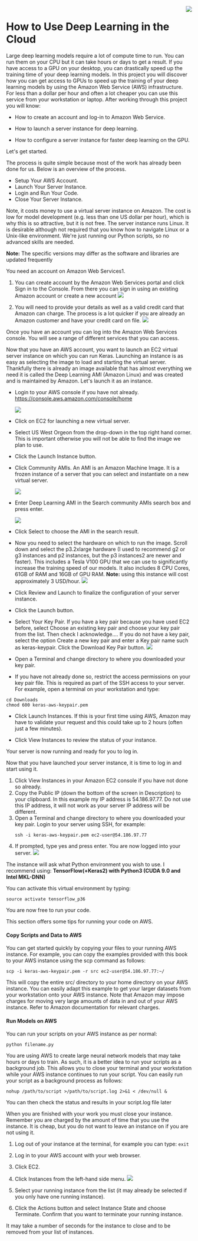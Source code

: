 <img align="right" src="../logo-small.png">


# How to Use Deep Learning in the Cloud

Large deep learning models require a lot of compute time to run. You can run them on your
CPU but it can take hours or days to get a result. If you have access to a GPU on your desktop,
you can drastically speed up the training time of your deep learning models. In this project you
will discover how you can get access to GPUs to speed up the training of your deep learning
models by using the Amazon Web Service (AWS) infrastructure. For less than a dollar per hour
and often a lot cheaper you can use this service from your workstation or laptop. After working
through this project you will know:

- How to create an account and log-in to Amazon Web Service.

- How to launch a server instance for deep learning.

- How to configure a server instance for faster deep learning on the GPU.

Let's get started.

The process is quite simple because most of the work has already been done for us. Below is an
overview of the process.

- Setup Your AWS Account.
- Launch Your Server Instance.
- Login and Run Your Code.
- Close Your Server Instance.

Note, it costs money to use a virtual server instance on Amazon. The cost is low for
model development (e.g. less than one US dollar per hour), which is why this is so attractive,
but it is not free. The server instance runs Linux. It is desirable although not required that you
know how to navigate Linux or a Unix-like environment. We're just running our Python scripts,
so no advanced skills are needed.

**Note:** The specific versions may differ as the software and libraries are updated frequently

You need an account on Amazon Web Services1.

1. You can create account by the Amazon Web Services portal and click Sign in to the
Console. From there you can sign in using an existing Amazon account or create a new
account
    ![](./images/31.JPG)

2. You will need to provide your details as well as a valid credit card that Amazon can
charge. The process is a lot quicker if you are already an Amazon customer and have your
credit card on file.
    ![](./images/32.JPG)

Once you have an account you can log into the Amazon Web Services console. You will see
a range of different services that you can access.

Now that you have an AWS account, you want to launch an EC2 virtual server instance on
which you can run Keras. Launching an instance is as easy as selecting the image to load and
starting the virtual server. Thankfully there is already an image available that has almost
everything we need it is called the Deep Learning AMI (Amazon Linux) and was created
and is maintained by Amazon. Let's launch it as an instance.

-  Login to your AWS console if you have not already.
        https://console.aws.amazon.com/console/home
    
    ![](./images/41.JPG)

- Click on EC2 for launching a new virtual server.

- Select US West Orgeon from the drop-down in the top right hand corner. This is
important otherwise you will not be able to find the image we plan to use.

- Click the Launch Instance button.

- Click Community AMIs. An AMI is an Amazon Machine Image. It is a frozen instance
of a server that you can select and instantiate on a new virtual server.

    ![](./images/42.JPG)

- Enter Deep Learning AMI in the Search community AMIs search box and press enter.

    ![](./images/51.JPG)

- Click Select to choose the AMI in the search result.

- Now you need to select the hardware on which to run the image. Scroll down and select
the p3.2xlarge hardware (I used to recommend g2 or g3 instances and p2 instances, but
the p3 instances2 are newer and faster). This includes a Tesla V100 GPU that we can use
to significantly increase the training speed of our models. It also includes 8 CPU Cores,
61GB of RAM and 16GB of GPU RAM. **Note:** using this instance will cost approximately 3 USD/hour.
    ![](./images/52.JPG)

- Click Review and Launch to finalize the configuration of your server instance.

-  Click the Launch button.

- Select Your Key Pair.
If you have a key pair because you have used EC2 before, select Choose an existing key pair
and choose your key pair from the list. Then check I acknowledge.... If you do not have a key
pair, select the option Create a new key pair and enter a Key pair name such as keras-keypair.
Click the Download Key Pair button.
    ![](./images/53.JPG)

- Open a Terminal and change directory to where you downloaded your key pair.

- If you have not already done so, restrict the access permissions on your key pair file.
This is required as part of the SSH access to your server. For example, open a terminal on
your workstation and type:

```
cd Downloads
chmod 600 keras-aws-keypair.pem
```

- Click Launch Instances. If this is your first time using AWS, Amazon may have to
validate your request and this could take up to 2 hours (often just a few minutes).

- Click View Instances to review the status of your instance.

Your server is now running and ready for you to log in.

Now that you have launched your server instance, it is time to log in and start using it.

1. Click View Instances in your Amazon EC2 console if you have not done so already.
2. Copy the Public IP (down the bottom of the screen in Description) to your clipboard.
In this example my IP address is 54.186.97.77. Do not use this IP address, it will
not work as your server IP address will be different.
3. Open a Terminal and change directory to where you downloaded your key pair. Login
to your server using SSH, for example:
    ```
    ssh -i keras-aws-keypair.pem ec2-user@54.186.97.77
    ```
4. If prompted, type yes and press enter.
You are now logged into your server.
    ![](./images/71.JPG)

The instance will ask what Python environment you wish to use. I recommend using:
 **TensorFlow(+Keras2) with Python3 (CUDA 9.0 and Intel MKL-DNN)**

You can activate this virtual environment by typing:

```
source activate tensorflow_p36
```

You are now free to run your code.

This section offers some tips for running your code on AWS.

#### Copy Scripts and Data to AWS
You can get started quickly by copying your files to your running AWS instance. For example,
you can copy the examples provided with this book to your AWS instance using the scp
command as follows:

```
scp -i keras-aws-keypair.pem -r src ec2-user@54.186.97.77:~/
```

This will copy the entire src/ directory to your home directory on your AWS instance. You
can easily adapt this example to get your larger datasets from your workstation onto your AWS
instance. Note that Amazon may impose charges for moving very large amounts of data in and
out of your AWS instance. Refer to Amazon documentation for relevant charges.

#### Run Models on AWS
You can run your scripts on your AWS instance as per normal:
```
python filename.py
```

You are using AWS to create large neural network models that may take hours or days to
train. As such, it is a better idea to run your scripts as a background job. This allows you to
close your terminal and your workstation while your AWS instance continues to run your script.
You can easily run your script as a background process as follows:

```
nohup /path/to/script >/path/to/script.log 2>&1 < /dev/null &
```

You can then check the status and results in your script.log file later

When you are finished with your work you must close your instance. Remember you are charged
by the amount of time that you use the instance. It is cheap, but you do not want to leave an
instance on if you are not using it.
1. Log out of your instance at the terminal, for example you can type:
    `exit`
2. Log in to your AWS account with your web browser.
3. Click EC2.
4. Click Instances from the left-hand side menu. 
    ![](./images/91.JPG)

5. Select your running instance from the list (it may already be selected if you only have
one running instance).
6. Click the Actions button and select Instance State and choose Terminate. Confirm
that you want to terminate your running instance.

It may take a number of seconds for the instance to close and to be removed from your list
of instances.
